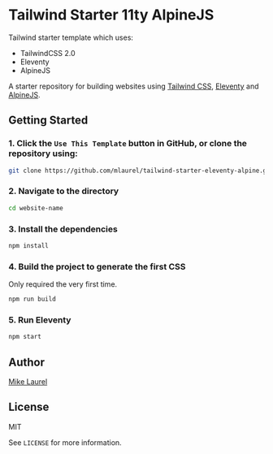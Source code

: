 # Tailwind Starter 11ty AlpineJS

Tailwind starter template which uses:

- TailwindCSS 2.0
- Eleventy
- AlpineJS

A starter repository for building websites using [Tailwind CSS](https://tailwindcss.com), [Eleventy](https://www.11ty.dev) and [AlpineJS](https://github.com/alpinejs/alpine).

## Getting Started

### 1. Click the `Use This Template` button in GitHub, or clone the repository using:

```bash
git clone https://github.com/mlaurel/tailwind-starter-eleventy-alpine.git website-name
```

### 2. Navigate to the directory

```bash
cd website-name
```

### 3. Install the dependencies

```bash
npm install
```

### 4. Build the project to generate the first CSS

Only required the very first time.

```bash
npm run build
```

### 5. Run Eleventy

```bash
npm start
```

## Author

[Mike Laurel](https://www.github.com/mlaurel)

## License

MIT

See `LICENSE` for more information.
